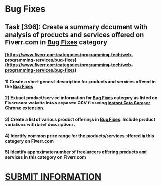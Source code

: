 # Bug Fixes
## Task [396]: Create a summary document with analysis of products and services offered on Fiverr.com in [Bug Fixes](https://www.fiverr.com/categories/programming-tech/web-programming-services/bug-fixes) category
#### [https://www.fiverr.com/categories/programming-tech/web-programming-services/bug-fixes](https://www.fiverr.com/categories/programming-tech/web-programming-services/bug-fixes)
#### 1) Create a short general description for products and services offered in the [Bug Fixes](https://www.fiverr.com/categories/programming-tech/web-programming-services/bug-fixes)
#### 2) Extract product/service information for [Bug Fixes](https://www.fiverr.com/categories/programming-tech/web-programming-services/bug-fixes) category as listed on Fiverr.com website into a separate CSV file using [Instant Data Scraper](https://chrome.google.com/webstore/detail/instant-data-scraper/ofaokhiedipichpaobibbnahnkdoiiah) Chrome extension.
#### 3) Create a list of various product offerings in [Bug Fixes](https://www.fiverr.com/categories/programming-tech/web-programming-services/bug-fixes). Include product variations with brief descriptions.
#### 4) Identify common price range for the products/services offered in this category on Fiverr.com
#### 5) Identify approximate number of freelancers offering products and services in this category on Fiverr.com

# [SUBMIT INFORMATION](https://forms.office.com/r/8AEKjkLxKG)
